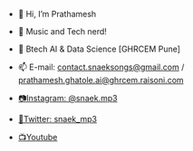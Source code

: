 - 👋 Hi, I’m Prathamesh

- 👀 Music and Tech nerd!

- 🌱 Btech AI & Data Science [GHRCEM Pune]

- 📫 E-mail:  contact.snaeksongs@gmail.com  /  prathamesh.ghatole.ai@ghrcem.raisoni.com
- [📷Instagram: @snaek.mp3](https://www.instagram.com/snaek.mp3/)  
- [🐤Twitter: snaek_mp3](https://twitter.com/SNAEK_mp3)
- [📺Youtube](https://www.youtube.com/channel/UCrNkYdeO7huVl0_J_KkcOwQ)
